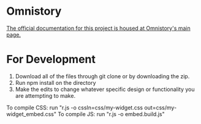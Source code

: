 Omnistory
====== 
[The official documentation for this project is housed at Omnistory's main page.](http://omnistorytimeline.com/ "Omnistory's Homepage")

For Development
======
1. Download all of the files through git clone or by downloading the zip.
2. Run npm install on the directory
3. Make the edits to change whatever specific design or functionality you are attempting to make.

To compile CSS: run "r.js -o cssIn=css/my-widget.css out=css/my-widget_embed.css" 
To compile JS:  run "r.js -o embed.build.js" 